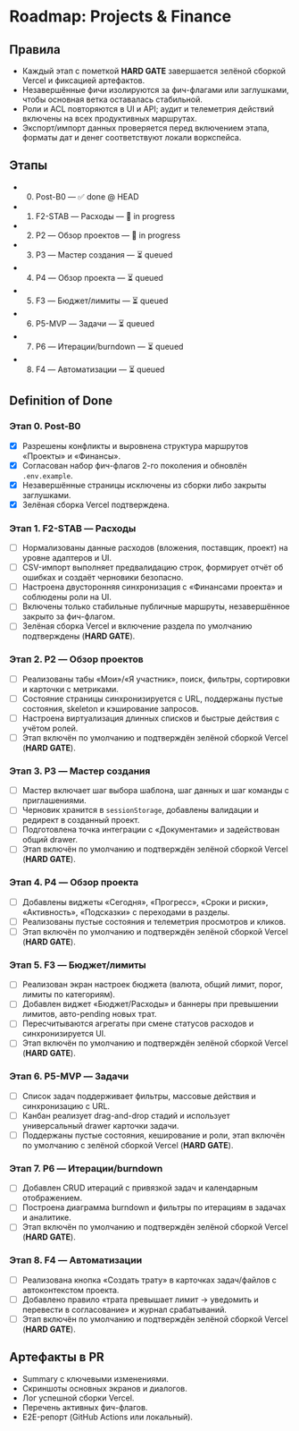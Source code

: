# Roadmap: Projects & Finance

## Правила
- Каждый этап с пометкой **HARD GATE** завершается зелёной сборкой Vercel и фиксацией артефактов.
- Незавершённые фичи изолируются за фич-флагами или заглушками, чтобы основная ветка оставалась стабильной.
- Роли и ACL повторяются в UI и API; аудит и телеметрия действий включены на всех продуктивных маршрутах.
- Экспорт/импорт данных проверяется перед включением этапа, форматы дат и денег соответствуют локали воркспейса.

## Этапы
- 0) Post-B0 — ✅ done @ HEAD
- 1) F2-STAB — Расходы — 🚧 in progress <!-- // [PLAN:S1-000] kickoff marker -->
- 2) P2 — Обзор проектов — 🚧 in progress <!-- // [PLAN:S2-900] stage kickoff -->
- 3) P3 — Мастер создания — ⏳ queued
- 4) P4 — Обзор проекта — ⏳ queued
- 5) F3 — Бюджет/лимиты — ⏳ queued
- 6) P5-MVP — Задачи — ⏳ queued
- 7) P6 — Итерации/burndown — ⏳ queued
- 8) F4 — Автоматизации — ⏳ queued

## Definition of Done
### Этап 0. Post-B0
- [x] Разрешены конфликты и выровнена структура маршрутов «Проекты» и «Финансы».
- [x] Согласован набор фич-флагов 2-го поколения и обновлён `.env.example`.
- [x] Незавершённые страницы исключены из сборки либо закрыты заглушками.
- [x] Зелёная сборка Vercel подтверждена.

### Этап 1. F2-STAB — Расходы
- [ ] Нормализованы данные расходов (вложения, поставщик, проект) на уровне адаптеров и UI.
- [ ] CSV-импорт выполняет предвалидацию строк, формирует отчёт об ошибках и создаёт черновики безопасно.
- [ ] Настроена двусторонняя синхронизация с «Финансами проекта» и соблюдены роли на UI.
- [ ] Включены только стабильные публичные маршруты, незавершённое закрыто за фич-флагом.
- [ ] Зелёная сборка Vercel и включение раздела по умолчанию подтверждены (**HARD GATE**).

### Этап 2. P2 — Обзор проектов
- [ ] Реализованы табы «Мои»/«Я участник», поиск, фильтры, сортировки и карточки с метриками.
- [ ] Состояние страницы синхронизируется с URL, поддержаны пустые состояния, skeleton и кэширование запросов.
- [ ] Настроена виртуализация длинных списков и быстрые действия с учётом ролей.
- [ ] Этап включён по умолчанию и подтверждён зелёной сборкой Vercel (**HARD GATE**).

### Этап 3. P3 — Мастер создания
- [ ] Мастер включает шаг выбора шаблона, шаг данных и шаг команды с приглашениями.
- [ ] Черновик хранится в `sessionStorage`, добавлены валидации и редирект в созданный проект.
- [ ] Подготовлена точка интеграции с «Документами» и задействован общий drawer.
- [ ] Этап включён по умолчанию и подтверждён зелёной сборкой Vercel (**HARD GATE**).

### Этап 4. P4 — Обзор проекта
- [ ] Добавлены виджеты «Сегодня», «Прогресс», «Сроки и риски», «Активность», «Подсказки» с переходами в разделы.
- [ ] Реализованы пустые состояния и телеметрия просмотров и кликов.
- [ ] Этап включён по умолчанию и подтверждён зелёной сборкой Vercel (**HARD GATE**).

### Этап 5. F3 — Бюджет/лимиты
- [ ] Реализован экран настроек бюджета (валюта, общий лимит, порог, лимиты по категориям).
- [ ] Добавлен виджет «Бюджет/Расходы» и баннеры при превышении лимитов, авто-pending новых трат.
- [ ] Пересчитываются агрегаты при смене статусов расходов и синхронизируется UI.
- [ ] Этап включён по умолчанию и подтверждён зелёной сборкой Vercel (**HARD GATE**).

### Этап 6. P5-MVP — Задачи
- [ ] Список задач поддерживает фильтры, массовые действия и синхронизацию с URL.
- [ ] Канбан реализует drag-and-drop стадий и использует универсальный drawer карточки задачи.
- [ ] Поддержаны пустые состояния, кеширование и роли, этап включён по умолчанию с зелёной сборкой Vercel (**HARD GATE**).

### Этап 7. P6 — Итерации/burndown
- [ ] Добавлен CRUD итераций с привязкой задач и календарным отображением.
- [ ] Построена диаграмма burndown и фильтры по итерациям в задачах и аналитике.
- [ ] Этап включён по умолчанию и подтверждён зелёной сборкой Vercel (**HARD GATE**).

### Этап 8. F4 — Автоматизации
- [ ] Реализована кнопка «Создать трату» в карточках задач/файлов с автоконтекстом проекта.
- [ ] Добавлено правило «трата превышает лимит → уведомить и перевести в согласование» и журнал срабатываний.
- [ ] Этап включён по умолчанию и подтверждён зелёной сборкой Vercel (**HARD GATE**).

## Артефакты в PR
- Summary с ключевыми изменениями.
- Скриншоты основных экранов и диалогов.
- Лог успешной сборки Vercel.
- Перечень активных фич-флагов.
- E2E-репорт (GitHub Actions или локальный).
